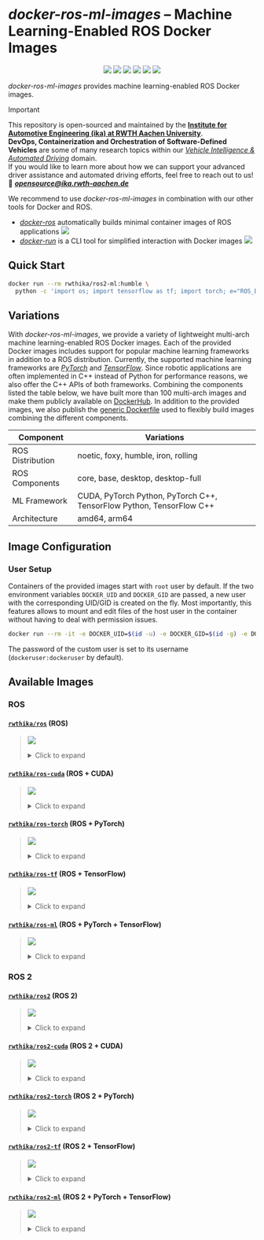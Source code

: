 # *docker-ros-ml-images* – Machine Learning-Enabled ROS Docker Images

<p align="center">
  <img src="https://img.shields.io/github/v/release/ika-rwth-aachen/docker-ros-ml-images"/></a>
  <img src="https://img.shields.io/github/license/ika-rwth-aachen/docker-ros-ml-images"/>
  <img src="https://img.shields.io/badge/ROS-noetic-blueviolet"/>
  <img src="https://img.shields.io/badge/ROS 2-foxy|humble|iron|rolling-blueviolet"/>
  <img src="https://img.shields.io/badge/PyTorch-2.0-red"/>
  <img src="https://img.shields.io/badge/TensorFlow-2.11-orange"/>
</p>

*docker-ros-ml-images* provides machine learning-enabled ROS Docker images.

> [!IMPORTANT]  
> This repository is open-sourced and maintained by the [**Institute for Automotive Engineering (ika) at RWTH Aachen University**](https://www.ika.rwth-aachen.de/).  
> **DevOps, Containerization and Orchestration of Software-Defined Vehicles** are some of many research topics within our [*Vehicle Intelligence & Automated Driving*](https://www.ika.rwth-aachen.de/en/competences/fields-of-research/vehicle-intelligence-automated-driving.html) domain.  
> If you would like to learn more about how we can support your advanced driver assistance and automated driving efforts, feel free to reach out to us!  
> :email: ***opensource@ika.rwth-aachen.de***

We recommend to use *docker-ros-ml-images* in combination with our other tools for Docker and ROS.
- [*docker-ros*](https://github.com/ika-rwth-aachen/docker-ros) automatically builds minimal container images of ROS applications <a href="https://github.com/ika-rwth-aachen/docker-ros"><img src="https://img.shields.io/github/stars/ika-rwth-aachen/docker-ros?style=social"/></a>
- [*docker-run*](https://github.com/ika-rwth-aachen/docker-run) is a CLI tool for simplified interaction with Docker images <a href="https://github.com/ika-rwth-aachen/docker-run"><img src="https://img.shields.io/github/stars/ika-rwth-aachen/docker-run?style=social"/></a>


## Quick Start

```bash
docker run --rm rwthika/ros2-ml:humble \
  python -c 'import os; import tensorflow as tf; import torch; e="ROS_DISTRO"; print(f"Hello from ROS {os.environ[e]}, PyTorch {torch.__version__}, and TensorFlow {tf.__version__}!")'
```


## Variations

With *docker-ros-ml-images*, we provide a variety of lightweight multi-arch machine learning-enabled ROS Docker images. Each of the provided Docker images includes support for popular machine learning frameworks in addition to a ROS distribution. Currently, the supported machine learning frameworks are [*PyTorch*](https://pytorch.org/) and [*TensorFlow*](https://www.tensorflow.org/). Since robotic applications are often implemented in C++ instead of Python for performance reasons, we also offer the C++ APIs of both frameworks. Combining the components listed the table below, we have built more than 100 multi-arch images and make them publicly available on [DockerHub](https://hub.docker.com/u/rwthika). In addition to the provided images, we also publish the [generic Dockerfile](./Dockerfile) used to flexibly build images combining the different components.

| Component        | Variations                                                           |
| ---------------- | -------------------------------------------------------------------- |
| ROS Distribution | noetic, foxy, humble, iron, rolling                                  |
| ROS Components   | core, base, desktop, desktop-full                                    |
| ML Framework     | CUDA, PyTorch Python, PyTorch C++, TensorFlow Python, TensorFlow C++ |
| Architecture     | amd64, arm64                                                         |


## Image Configuration

### User Setup

Containers of the provided images start with `root` user by default. If the two environment variables `DOCKER_UID` and `DOCKER_GID` are passed, a new user with the corresponding UID/GID is created on the fly. Most importantly, this features allows to mount and edit files of the host user in the container without having to deal with permission issues.

```bash
docker run --rm -it -e DOCKER_UID=$(id -u) -e DOCKER_GID=$(id -g) -e DOCKER_USER=$(id -un) rwthika/ros:latest
```

The password of the custom user is set to its username (`dockeruser:dockeruser` by default).


## Available Images

### ROS

#### [`rwthika/ros`](https://hub.docker.com/r/rwthika/ros) (ROS)


<blockquote>

<a href="https://hub.docker.com/r/rwthika/ros"><img src="https://img.shields.io/docker/pulls/rwthika/ros"/></a>

<details><summary>Click to expand</summary>

| Tag                                   |      Arch      | Ubuntu  | Python |  ROS   | ROS Packages | CMake  | CUDA  | cuDNN | TensorRT | PyTorch Python | PyTorch C++ | TensorFlow Python | TensorFlow C++ |
| ------------------------------------- | :------------: | :-----: | :----: | :----: | :----------: | :----: | :---: | :---: | :------: | :------------: | :---------: | :---------------: | :------------: |
| `noetic-ros-core`                     | amd64<br>arm64 | 20.04.6 | 3.8.10 | noetic |   ros-core   | 3.27.2 |   -   |   -   |    -     |       -        |      -      |         -         |       -        |
| `latest`, `noetic`, `noetic-ros-base` | amd64<br>arm64 | 20.04.6 | 3.8.10 | noetic |   ros-base   | 3.27.2 |   -   |   -   |    -     |       -        |      -      |         -         |       -        |
| `noetic-desktop`                      | amd64<br>arm64 | 20.04.6 | 3.8.10 | noetic |   desktop    | 3.27.2 |   -   |   -   |    -     |       -        |      -      |         -         |       -        |
| `noetic-desktop-full`                 | amd64<br>arm64 | 20.04.6 | 3.8.10 | noetic | desktop-full | 3.27.2 |   -   |   -   |    -     |       -        |      -      |         -         |       -        |

</details>
</blockquote>

#### [`rwthika/ros-cuda`](https://hub.docker.com/r/rwthika/ros-cuda) (ROS + CUDA)

<blockquote>

<a href="https://hub.docker.com/r/rwthika/ros-cuda"><img src="https://img.shields.io/docker/pulls/rwthika/ros-cuda"/></a>

<details><summary>Click to expand</summary>

| Tag                                   |      Arch      | Ubuntu  | Python |  ROS   | ROS Packages | CMake  |  CUDA   | cuDNN | TensorRT | PyTorch Python | PyTorch C++ | TensorFlow Python | TensorFlow C++ |
| ------------------------------------- | :------------: | :-----: | :----: | :----: | :----------: | :----: | :-----: | :---: | :------: | :------------: | :---------: | :---------------: | :------------: |
| `noetic-ros-core`                     | amd64<br>arm64 | 20.04.6 | 3.8.10 | noetic |   ros-core   | 3.27.2 | 11.8.89 | 8.6.0 |  8.5.3   |       -        |      -      |         -         |       -        |
| `latest`, `noetic`, `noetic-ros-base` | amd64<br>arm64 | 20.04.6 | 3.8.10 | noetic |   ros-base   | 3.27.2 | 11.8.89 | 8.6.0 |  8.5.3   |       -        |      -      |         -         |       -        |
| `noetic-desktop`                      | amd64<br>arm64 | 20.04.6 | 3.8.10 | noetic |   desktop    | 3.27.2 | 11.8.89 | 8.6.0 |  8.5.3   |       -        |      -      |         -         |       -        |
| `noetic-desktop-full`                 | amd64<br>arm64 | 20.04.6 | 3.8.10 | noetic | desktop-full | 3.27.2 | 11.8.89 | 8.6.0 |  8.5.3   |       -        |      -      |         -         |       -        |

</details>
</blockquote>

#### [`rwthika/ros-torch`](https://hub.docker.com/r/rwthika/ros-torch) (ROS + PyTorch)

<blockquote>

<a href="https://hub.docker.com/r/rwthika/ros-torch"><img src="https://img.shields.io/docker/pulls/rwthika/ros-torch"/></a>

<details><summary>Click to expand</summary>

| Tag                                              |      Arch      |    Ubuntu    |   Python    |     ROS     |   ROS Packages    |    CMake    |     CUDA     |   cuDNN    |  TensorRT  | PyTorch Python | PyTorch C++ | TensorFlow Python | TensorFlow C++ |
| ------------------------------------------------ | :------------: | :----------: | :---------: | :---------: | :---------------: | :---------: | :----------: | :--------: | :--------: | :------------: | :---------: | :---------------: | :------------: |
| `noetic-ros-core-torch2.0.1`                     | amd64<br>arm64 |   20.04.6    |   3.8.10    |   noetic    |     ros-core      |   3.27.2    |   11.8.89    |   8.6.0    |   8.5.3    | 2.0.1<br>2.0.0 | 2.0.1<br>-  |         -         |       -        |
| `latest`, `noetic`, `noetic-ros-base-torch2.0.1` | amd64<br>arm64 |   20.04.6    |   3.8.10    |   noetic    |     ros-base      |   3.27.2    |   11.8.89    |   8.6.0    |   8.5.3    | 2.0.1<br>2.0.0 | 2.0.1<br>-  |         -         |       -        |
| `noetic-desktop-torch2.0.1`                      | amd64<br>arm64 |   20.04.6    |   3.8.10    |   noetic    |      desktop      |   3.27.2    |   11.8.89    |   8.6.0    |   8.5.3    | 2.0.1<br>2.0.0 | 2.0.1<br>-  |         -         |       -        |
| `noetic-desktop-full-torch2.0.1`                 | amd64<br>arm64 |   20.04.6    |   3.8.10    |   noetic    |   desktop-full    |   3.27.2    |   11.8.89    |   8.6.0    |   8.5.3    | 2.0.1<br>2.0.0 | 2.0.1<br>-  |         -         |       -        |
| `noetic-ros-core-torch2.0.1-py`                  | amd64<br>arm64 |   20.04.6    |   3.8.10    |   noetic    |     ros-core      |   3.27.2    |   11.8.89    |   8.6.0    |   8.5.3    | 2.0.1<br>2.0.0 |      -      |         -         |       -        |
| `noetic-ros-base-torch2.0.1-py`                  | amd64<br>arm64 |   20.04.6    |   3.8.10    |   noetic    |     ros-base      |   3.27.2    |   11.8.89    |   8.6.0    |   8.5.3    | 2.0.1<br>2.0.0 |      -      |         -         |       -        |
| `noetic-desktop-torch2.0.1-py`                   | amd64<br>arm64 |   20.04.6    |   3.8.10    |   noetic    |      desktop      |   3.27.2    |   11.8.89    |   8.6.0    |   8.5.3    | 2.0.1<br>2.0.0 |      -      |         -         |       -        |
| `noetic-desktop-full-torch2.0.1-py`              | amd64<br>arm64 |   20.04.6    |   3.8.10    |   noetic    |   desktop-full    |   3.27.2    |   11.8.89    |   8.6.0    |   8.5.3    | 2.0.1<br>2.0.0 |      -      |         -         |       -        |
| `noetic-ros-core-torch2.0.1-cpp`                 |   amd64<br>-   | 20.04.6<br>- | 3.8.10<br>- | noetic<br>- |   ros-core<br>-   | 3.27.2<br>- | 11.8.89<br>- | 8.6.0<br>- | 8.5.3<br>- |       -        | 2.0.1<br>-  |         -         |       -        |
| `noetic-ros-base-torch2.0.1-cpp`                 |   amd64<br>-   | 20.04.6<br>- | 3.8.10<br>- | noetic<br>- |   ros-base<br>-   | 3.27.2<br>- | 11.8.89<br>- | 8.6.0<br>- | 8.5.3<br>- |       -        | 2.0.1<br>-  |         -         |       -        |
| `noetic-desktop-torch2.0.1-cpp`                  |   amd64<br>-   | 20.04.6<br>- | 3.8.10<br>- | noetic<br>- |   desktop<br>-    | 3.27.2<br>- | 11.8.89<br>- | 8.6.0<br>- | 8.5.3<br>- |       -        | 2.0.1<br>-  |         -         |       -        |
| `noetic-desktop-full-torch2.0.1-cpp`             |   amd64<br>-   | 20.04.6<br>- | 3.8.10<br>- | noetic<br>- | desktop-full<br>- | 3.27.2<br>- | 11.8.89<br>- | 8.6.0<br>- | 8.5.3<br>- |       -        | 2.0.1<br>-  |         -         |       -        |

</details>
</blockquote>

#### [`rwthika/ros-tf`](https://hub.docker.com/r/rwthika/ros-tf) (ROS + TensorFlow)

<blockquote>

<a href="https://hub.docker.com/r/rwthika/ros-tf"><img src="https://img.shields.io/docker/pulls/rwthika/ros-tf"/></a>

<details><summary>Click to expand</summary>

| Tag                                            |      Arch      | Ubuntu  | Python |  ROS   | ROS Packages | CMake  |  CUDA   | cuDNN | TensorRT | PyTorch Python | PyTorch C++ | TensorFlow Python | TensorFlow C++ |
| ---------------------------------------------- | :------------: | :-----: | :----: | :----: | :----------: | :----: | :-----: | :---: | :------: | :------------: | :---------: | :---------------: | :------------: |
| `noetic-ros-core-tf2.11.0`                     | amd64<br>arm64 | 20.04.6 | 3.8.10 | noetic |   ros-core   | 3.27.2 | 11.8.89 | 8.6.0 |  8.5.3   |       -        |      -      |      2.11.0       |     2.11.0     |
| `latest`, `noetic`, `noetic-ros-base-tf2.11.0` | amd64<br>arm64 | 20.04.6 | 3.8.10 | noetic |   ros-base   | 3.27.2 | 11.8.89 | 8.6.0 |  8.5.3   |       -        |      -      |      2.11.0       |     2.11.0     |
| `noetic-desktop-tf2.11.0`                      | amd64<br>arm64 | 20.04.6 | 3.8.10 | noetic |   desktop    | 3.27.2 | 11.8.89 | 8.6.0 |  8.5.3   |       -        |      -      |      2.11.0       |     2.11.0     |
| `noetic-desktop-full-tf2.11.0`                 | amd64<br>arm64 | 20.04.6 | 3.8.10 | noetic | desktop-full | 3.27.2 | 11.8.89 | 8.6.0 |  8.5.3   |       -        |      -      |      2.11.0       |     2.11.0     |
| `noetic-ros-core-tf2.11.0-py`                  | amd64<br>arm64 | 20.04.6 | 3.8.10 | noetic |   ros-core   | 3.27.2 | 11.8.89 | 8.6.0 |  8.5.3   |       -        |      -      |      2.11.0       |       -        |
| `noetic-ros-base-tf2.11.0-py`                  | amd64<br>arm64 | 20.04.6 | 3.8.10 | noetic |   ros-base   | 3.27.2 | 11.8.89 | 8.6.0 |  8.5.3   |       -        |      -      |      2.11.0       |       -        |
| `noetic-desktop-tf2.11.0-py`                   | amd64<br>arm64 | 20.04.6 | 3.8.10 | noetic |   desktop    | 3.27.2 | 11.8.89 | 8.6.0 |  8.5.3   |       -        |      -      |      2.11.0       |       -        |
| `noetic-desktop-full-tf2.11.0-py`              | amd64<br>arm64 | 20.04.6 | 3.8.10 | noetic | desktop-full | 3.27.2 | 11.8.89 | 8.6.0 |  8.5.3   |       -        |      -      |      2.11.0       |       -        |
| `noetic-ros-core-tf2.11.0-cpp`                 | amd64<br>arm64 | 20.04.6 | 3.8.10 | noetic |   ros-core   | 3.27.2 | 11.8.89 | 8.6.0 |  8.5.3   |       -        |      -      |         -         |     2.11.0     |
| `noetic-ros-base-tf2.11.0-cpp`                 | amd64<br>arm64 | 20.04.6 | 3.8.10 | noetic |   ros-base   | 3.27.2 | 11.8.89 | 8.6.0 |  8.5.3   |       -        |      -      |         -         |     2.11.0     |
| `noetic-desktop-tf2.11.0-cpp`                  | amd64<br>arm64 | 20.04.6 | 3.8.10 | noetic |   desktop    | 3.27.2 | 11.8.89 | 8.6.0 |  8.5.3   |       -        |      -      |         -         |     2.11.0     |
| `noetic-desktop-full-tf2.11.0-cpp`             | amd64<br>arm64 | 20.04.6 | 3.8.10 | noetic | desktop-full | 3.27.2 | 11.8.89 | 8.6.0 |  8.5.3   |       -        |      -      |         -         |     2.11.0     |

</details>
</blockquote>

#### [`rwthika/ros-ml`](https://hub.docker.com/r/rwthika/ros-ml) (ROS + PyTorch + TensorFlow)

<blockquote>

<a href="https://hub.docker.com/r/rwthika/ros-ml"><img src="https://img.shields.io/docker/pulls/rwthika/ros-ml"/></a>

<details><summary>Click to expand</summary>

| Tag                                                       |      Arch      | Ubuntu  | Python |  ROS   | ROS Packages | CMake  |  CUDA   | cuDNN | TensorRT | PyTorch Python | PyTorch C++ | TensorFlow Python | TensorFlow C++ |
| --------------------------------------------------------- | :------------: | :-----: | :----: | :----: | :----------: | :----: | :-----: | :---: | :------: | :------------: | :---------: | :---------------: | :------------: |
| `noetic-ros-core-tf2.11.0-torch2.0.1`                     | amd64<br>arm64 | 20.04.6 | 3.8.10 | noetic |   ros-core   | 3.27.2 | 11.8.89 | 8.6.0 |  8.5.3   | 2.0.1<br>2.0.0 | 2.0.1<br>-  |      2.11.0       |     2.11.0     |
| `latest`, `noetic`, `noetic-ros-base-tf2.11.0-torch2.0.1` | amd64<br>arm64 | 20.04.6 | 3.8.10 | noetic |   ros-base   | 3.27.2 | 11.8.89 | 8.6.0 |  8.5.3   | 2.0.1<br>2.0.0 | 2.0.1<br>-  |      2.11.0       |     2.11.0     |
| `noetic-desktop-tf2.11.0-torch2.0.1`                      | amd64<br>arm64 | 20.04.6 | 3.8.10 | noetic |   desktop    | 3.27.2 | 11.8.89 | 8.6.0 |  8.5.3   | 2.0.1<br>2.0.0 | 2.0.1<br>-  |      2.11.0       |     2.11.0     |
| `noetic-desktop-full-tf2.11.0-torch2.0.1`                 | amd64<br>arm64 | 20.04.6 | 3.8.10 | noetic | desktop-full | 3.27.2 | 11.8.89 | 8.6.0 |  8.5.3   | 2.0.1<br>2.0.0 | 2.0.1<br>-  |      2.11.0       |     2.11.0     |

</details>
</blockquote>

### ROS 2

#### [`rwthika/ros2`](https://hub.docker.com/r/rwthika/ros2) (ROS 2)

<blockquote>

<a href="https://hub.docker.com/r/rwthika/ros2"><img src="https://img.shields.io/docker/pulls/rwthika/ros2"/></a>

<details><summary>Click to expand</summary>

| Tag                                   |      Arch      | Ubuntu  | Python  |   ROS   | ROS Packages | CMake  | CUDA  | cuDNN | TensorRT | PyTorch Python | PyTorch C++ | TensorFlow Python | TensorFlow C++ |
| ------------------------------------- | :------------: | :-----: | :-----: | :-----: | :----------: | :----: | :---: | :---: | :------: | :------------: | :---------: | :---------------: | :------------: |
| `rolling-ros-core`                    | amd64<br>arm64 | 20.04.6 | 3.8.10  | rolling |   ros-core   | 3.27.2 |   -   |   -   |    -     |       -        |      -      |         -         |       -        |
| `rolling`, `rolling-ros-base`         | amd64<br>arm64 | 20.04.6 | 3.8.10  | rolling |   ros-base   | 3.27.2 |   -   |   -   |    -     |       -        |      -      |         -         |       -        |
| `rolling-desktop`                     | amd64<br>arm64 | 20.04.6 | 3.8.10  | rolling |   desktop    | 3.27.2 |   -   |   -   |    -     |       -        |      -      |         -         |       -        |
| `iron-ros-core`                       | amd64<br>arm64 | 22.04.2 | 3.10.12 |  iron   |   ros-core   | 3.27.2 |   -   |   -   |    -     |       -        |      -      |         -         |       -        |
| `iron`, `iron-ros-base`               | amd64<br>arm64 | 22.04.2 | 3.10.12 |  iron   |   ros-base   | 3.27.2 |   -   |   -   |    -     |       -        |      -      |         -         |       -        |
| `iron-desktop`                        | amd64<br>arm64 | 22.04.2 | 3.10.12 |  iron   |   desktop    | 3.27.2 |   -   |   -   |    -     |       -        |      -      |         -         |       -        |
| `iron-desktop-full`                   | amd64<br>arm64 | 22.04.2 | 3.10.12 |  iron   | desktop-full | 3.27.2 |   -   |   -   |    -     |       -        |      -      |         -         |       -        |
| `humble-ros-core`                     | amd64<br>arm64 | 22.04.2 | 3.10.12 | humble  |   ros-core   | 3.27.2 |   -   |   -   |    -     |       -        |      -      |         -         |       -        |
| `latest`, `humble`, `humble-ros-base` | amd64<br>arm64 | 22.04.2 | 3.10.12 | humble  |   ros-base   | 3.27.2 |   -   |   -   |    -     |       -        |      -      |         -         |       -        |
| `humble-desktop`                      | amd64<br>arm64 | 22.04.2 | 3.10.12 | humble  |   desktop    | 3.27.2 |   -   |   -   |    -     |       -        |      -      |         -         |       -        |
| `humble-desktop-full`                 | amd64<br>arm64 | 22.04.2 | 3.10.12 | humble  | desktop-full | 3.27.2 |   -   |   -   |    -     |       -        |      -      |         -         |       -        |
| `foxy-ros-core`                       | amd64<br>arm64 | 20.04.6 | 3.8.10  |  foxy   |   ros-core   | 3.27.2 |   -   |   -   |    -     |       -        |      -      |         -         |       -        |
| `foxy`, `foxy-ros-base`               | amd64<br>arm64 | 20.04.6 | 3.8.10  |  foxy   |   ros-base   | 3.27.2 |   -   |   -   |    -     |       -        |      -      |         -         |       -        |
| `foxy-desktop`                        | amd64<br>arm64 | 20.04.6 | 3.8.10  |  foxy   |   desktop    | 3.27.2 |   -   |   -   |    -     |       -        |      -      |         -         |       -        |

</details>
</blockquote>

#### [`rwthika/ros2-cuda`](https://hub.docker.com/r/rwthika/ros2-cuda) (ROS 2 + CUDA)

<blockquote>

<a href="https://hub.docker.com/r/rwthika/ros2-cuda"><img src="https://img.shields.io/docker/pulls/rwthika/ros2-cuda"/></a>

<details><summary>Click to expand</summary>

| Tag                                   |      Arch      |    Ubuntu    |    Python    |     ROS     |   ROS Packages    |    CMake    |     CUDA     |   cuDNN    |  TensorRT  | PyTorch Python | PyTorch C++ | TensorFlow Python | TensorFlow C++ |
| ------------------------------------- | :------------: | :----------: | :----------: | :---------: | :---------------: | :---------: | :----------: | :--------: | :--------: | :------------: | :---------: | :---------------: | :------------: |
| `rolling-ros-core`                    | amd64<br>arm64 |   20.04.6    |    3.8.10    |   rolling   |     ros-core      |   3.27.2    |   11.8.89    |   8.6.0    |   8.5.3    |       -        |      -      |         -         |       -        |
| `rolling`, `rolling-ros-base`         | amd64<br>arm64 |   20.04.6    |    3.8.10    |   rolling   |     ros-base      |   3.27.2    |   11.8.89    |   8.6.0    |   8.5.3    |       -        |      -      |         -         |       -        |
| `rolling-desktop`                     | amd64<br>arm64 |   20.04.6    |    3.8.10    |   rolling   |      desktop      |   3.27.2    |   11.8.89    |   8.6.0    |   8.5.3    |       -        |      -      |         -         |       -        |
| `iron-ros-core`                       |   amd64<br>-   | 22.04.2<br>- | 3.10.12<br>- |  iron<br>-  |   ros-core<br>-   | 3.27.2<br>- | 11.8.89<br>- | 8.6.0<br>- | 8.5.3<br>- |       -        |      -      |         -         |       -        |
| `iron`, `iron-ros-base`               |   amd64<br>-   | 22.04.2<br>- | 3.10.12<br>- |  iron<br>-  |   ros-base<br>-   | 3.27.2<br>- | 11.8.89<br>- | 8.6.0<br>- | 8.5.3<br>- |       -        |      -      |         -         |       -        |
| `iron-desktop`                        |   amd64<br>-   | 22.04.2<br>- | 3.10.12<br>- |  iron<br>-  |   desktop<br>-    | 3.27.2<br>- | 11.8.89<br>- | 8.6.0<br>- | 8.5.3<br>- |       -        |      -      |         -         |       -        |
| `iron-desktop-full`                   |   amd64<br>-   | 22.04.2<br>- | 3.10.12<br>- |  iron<br>-  | desktop-full<br>- | 3.27.2<br>- | 11.8.89<br>- | 8.6.0<br>- | 8.5.3<br>- |       -        |      -      |         -         |       -        |
| `humble-ros-core`                     |   amd64<br>-   | 22.04.2<br>- | 3.10.12<br>- | humble<br>- |   ros-core<br>-   | 3.27.2<br>- | 11.8.89<br>- | 8.6.0<br>- | 8.5.3<br>- |       -        |      -      |         -         |       -        |
| `latest`, `humble`, `humble-ros-base` |   amd64<br>-   | 22.04.2<br>- | 3.10.12<br>- | humble<br>- |   ros-base<br>-   | 3.27.2<br>- | 11.8.89<br>- | 8.6.0<br>- | 8.5.3<br>- |       -        |      -      |         -         |       -        |
| `humble-desktop`                      |   amd64<br>-   | 22.04.2<br>- | 3.10.12<br>- | humble<br>- |   desktop<br>-    | 3.27.2<br>- | 11.8.89<br>- | 8.6.0<br>- | 8.5.3<br>- |       -        |      -      |         -         |       -        |
| `humble-desktop-full`                 |   amd64<br>-   | 22.04.2<br>- | 3.10.12<br>- | humble<br>- | desktop-full<br>- | 3.27.2<br>- | 11.8.89<br>- | 8.6.0<br>- | 8.5.3<br>- |       -        |      -      |         -         |       -        |
| `foxy-ros-core`                       | amd64<br>arm64 |   20.04.6    |    3.8.10    |    foxy     |     ros-core      |   3.27.2    |   11.8.89    |   8.6.0    |   8.5.3    |       -        |      -      |         -         |       -        |
| `foxy`, `foxy-ros-base`               | amd64<br>arm64 |   20.04.6    |    3.8.10    |    foxy     |     ros-base      |   3.27.2    |   11.8.89    |   8.6.0    |   8.5.3    |       -        |      -      |         -         |       -        |
| `foxy-desktop`                        | amd64<br>arm64 |   20.04.6    |    3.8.10    |    foxy     |      desktop      |   3.27.2    |   11.8.89    |   8.6.0    |   8.5.3    |       -        |      -      |         -         |       -        |

</details>
</blockquote>

#### [`rwthika/ros2-torch`](https://hub.docker.com/r/rwthika/ros2-torch) (ROS 2 + PyTorch)

<blockquote>

<a href="https://hub.docker.com/r/rwthika/ros2-torch"><img src="https://img.shields.io/docker/pulls/rwthika/ros2-torch"/></a>

<details><summary>Click to expand</summary>

| Tag                                              |      Arch      |    Ubuntu    |    Python    |     ROS      |   ROS Packages    |    CMake    |     CUDA     |   cuDNN    |  TensorRT  | PyTorch Python | PyTorch C++ | TensorFlow Python | TensorFlow C++ |
| ------------------------------------------------ | :------------: | :----------: | :----------: | :----------: | :---------------: | :---------: | :----------: | :--------: | :--------: | :------------: | :---------: | :---------------: | :------------: |
| `rolling-ros-core-torch2.0.1`                    | amd64<br>arm64 |   20.04.6    |    3.8.10    |   rolling    |     ros-core      |   3.27.2    |   11.8.89    |   8.6.0    |   8.5.3    | 2.0.1<br>2.0.0 | 2.0.1<br>-  |         -         |       -        |
| `rolling`, `rolling-ros-base-torch2.0.1`         | amd64<br>arm64 |   20.04.6    |    3.8.10    |   rolling    |     ros-base      |   3.27.2    |   11.8.89    |   8.6.0    |   8.5.3    | 2.0.1<br>2.0.0 | 2.0.1<br>-  |         -         |       -        |
| `rolling-desktop-torch2.0.1`                     | amd64<br>arm64 |   20.04.6    |    3.8.10    |   rolling    |      desktop      |   3.27.2    |   11.8.89    |   8.6.0    |   8.5.3    | 2.0.1<br>2.0.0 | 2.0.1<br>-  |         -         |       -        |
| `rolling-ros-core-torch2.0.1-py`                 | amd64<br>arm64 |   20.04.6    |    3.8.10    |   rolling    |     ros-core      |   3.27.2    |   11.8.89    |   8.6.0    |   8.5.3    | 2.0.1<br>2.0.0 |      -      |         -         |       -        |
| `rolling-ros-base-torch2.0.1-py`                 | amd64<br>arm64 |   20.04.6    |    3.8.10    |   rolling    |     ros-base      |   3.27.2    |   11.8.89    |   8.6.0    |   8.5.3    | 2.0.1<br>2.0.0 |      -      |         -         |       -        |
| `rolling-desktop-torch2.0.1-py`                  | amd64<br>arm64 |   20.04.6    |    3.8.10    |   rolling    |      desktop      |   3.27.2    |   11.8.89    |   8.6.0    |   8.5.3    | 2.0.1<br>2.0.0 |      -      |         -         |       -        |
| `rolling-ros-core-torch2.0.1-cpp`                |   amd64<br>-   | 20.04.6<br>- | 3.8.10<br>-  | rolling<br>- |   ros-core<br>-   | 3.27.2<br>- | 11.8.89<br>- | 8.6.0<br>- | 8.5.3<br>- |       -        | 2.0.1<br>-  |         -         |       -        |
| `rolling-ros-base-torch2.0.1-cpp`                |   amd64<br>-   | 20.04.6<br>- | 3.8.10<br>-  | rolling<br>- |   ros-base<br>-   | 3.27.2<br>- | 11.8.89<br>- | 8.6.0<br>- | 8.5.3<br>- |       -        | 2.0.1<br>-  |         -         |       -        |
| `rolling-desktop-torch2.0.1-cpp`                 |   amd64<br>-   | 20.04.6<br>- | 3.8.10<br>-  | rolling<br>- |   desktop<br>-    | 3.27.2<br>- | 11.8.89<br>- | 8.6.0<br>- | 8.5.3<br>- |       -        | 2.0.1<br>-  |         -         |       -        |
| `iron-ros-core-torch2.0.1`                       |   amd64<br>-   | 22.04.2<br>- | 3.10.12<br>- |  iron<br>-   |   ros-core<br>-   | 3.27.2<br>- | 11.8.89<br>- | 8.6.0<br>- | 8.5.3<br>- |   2.0.1<br>-   | 2.0.1<br>-  |         -         |       -        |
| `iron`, `iron-ros-base-torch2.0.1`               |   amd64<br>-   | 22.04.2<br>- | 3.10.12<br>- |  iron<br>-   |   ros-base<br>-   | 3.27.2<br>- | 11.8.89<br>- | 8.6.0<br>- | 8.5.3<br>- |   2.0.1<br>-   | 2.0.1<br>-  |         -         |       -        |
| `iron-desktop-torch2.0.1`                        |   amd64<br>-   | 22.04.2<br>- | 3.10.12<br>- |  iron<br>-   |   desktop<br>-    | 3.27.2<br>- | 11.8.89<br>- | 8.6.0<br>- | 8.5.3<br>- |   2.0.1<br>-   | 2.0.1<br>-  |         -         |       -        |
| `iron-desktop-full-torch2.0.1`                   |   amd64<br>-   | 22.04.2<br>- | 3.10.12<br>- |  iron<br>-   | desktop-full<br>- | 3.27.2<br>- | 11.8.89<br>- | 8.6.0<br>- | 8.5.3<br>- |   2.0.1<br>-   | 2.0.1<br>-  |         -         |       -        |
| `iron-ros-core-torch2.0.1-py`                    |   amd64<br>-   | 22.04.2<br>- | 3.10.12<br>- |  iron<br>-   |   ros-core<br>-   | 3.27.2<br>- | 11.8.89<br>- | 8.6.0<br>- | 8.5.3<br>- |   2.0.1<br>-   |      -      |         -         |       -        |
| `iron-ros-base-torch2.0.1-py`                    |   amd64<br>-   | 22.04.2<br>- | 3.10.12<br>- |  iron<br>-   |   ros-base<br>-   | 3.27.2<br>- | 11.8.89<br>- | 8.6.0<br>- | 8.5.3<br>- |   2.0.1<br>-   |      -      |         -         |       -        |
| `iron-desktop-torch2.0.1-py`                     |   amd64<br>-   | 22.04.2<br>- | 3.10.12<br>- |  iron<br>-   |   desktop<br>-    | 3.27.2<br>- | 11.8.89<br>- | 8.6.0<br>- | 8.5.3<br>- |   2.0.1<br>-   |      -      |         -         |       -        |
| `iron-desktop-full-torch2.0.1-py`                |   amd64<br>-   | 22.04.2<br>- | 3.10.12<br>- |  iron<br>-   | desktop-full<br>- | 3.27.2<br>- | 11.8.89<br>- | 8.6.0<br>- | 8.5.3<br>- |   2.0.1<br>-   |      -      |         -         |       -        |
| `iron-ros-core-torch2.0.1-cpp`                   |   amd64<br>-   | 22.04.2<br>- | 3.10.12<br>- |  iron<br>-   |   ros-core<br>-   | 3.27.2<br>- | 11.8.89<br>- | 8.6.0<br>- | 8.5.3<br>- |       -        | 2.0.1<br>-  |         -         |       -        |
| `iron-ros-base-torch2.0.1-cpp`                   |   amd64<br>-   | 22.04.2<br>- | 3.10.12<br>- |  iron<br>-   |   ros-base<br>-   | 3.27.2<br>- | 11.8.89<br>- | 8.6.0<br>- | 8.5.3<br>- |       -        | 2.0.1<br>-  |         -         |       -        |
| `iron-desktop-torch2.0.1-cpp`                    |   amd64<br>-   | 22.04.2<br>- | 3.10.12<br>- |  iron<br>-   |   desktop<br>-    | 3.27.2<br>- | 11.8.89<br>- | 8.6.0<br>- | 8.5.3<br>- |       -        | 2.0.1<br>-  |         -         |       -        |
| `iron-desktop-full-torch2.0.1-cpp`               |   amd64<br>-   | 22.04.2<br>- | 3.10.12<br>- |  iron<br>-   | desktop-full<br>- | 3.27.2<br>- | 11.8.89<br>- | 8.6.0<br>- | 8.5.3<br>- |       -        | 2.0.1<br>-  |         -         |       -        |
| `humble-ros-core-torch2.0.1`                     |   amd64<br>-   | 22.04.2<br>- | 3.10.12<br>- | humble<br>-  |   ros-core<br>-   | 3.27.2<br>- | 11.8.89<br>- | 8.6.0<br>- | 8.5.3<br>- |   2.0.1<br>-   | 2.0.1<br>-  |         -         |       -        |
| `latest`, `humble`, `humble-ros-base-torch2.0.1` |   amd64<br>-   | 22.04.2<br>- | 3.10.12<br>- | humble<br>-  |   ros-base<br>-   | 3.27.2<br>- | 11.8.89<br>- | 8.6.0<br>- | 8.5.3<br>- |   2.0.1<br>-   | 2.0.1<br>-  |         -         |       -        |
| `humble-desktop-torch2.0.1`                      |   amd64<br>-   | 22.04.2<br>- | 3.10.12<br>- | humble<br>-  |   desktop<br>-    | 3.27.2<br>- | 11.8.89<br>- | 8.6.0<br>- | 8.5.3<br>- |   2.0.1<br>-   | 2.0.1<br>-  |         -         |       -        |
| `humble-desktop-full-torch2.0.1`                 |   amd64<br>-   | 22.04.2<br>- | 3.10.12<br>- | humble<br>-  | desktop-full<br>- | 3.27.2<br>- | 11.8.89<br>- | 8.6.0<br>- | 8.5.3<br>- |   2.0.1<br>-   | 2.0.1<br>-  |         -         |       -        |
| `humble-ros-core-torch2.0.1-py`                  |   amd64<br>-   | 22.04.2<br>- | 3.10.12<br>- | humble<br>-  |   ros-core<br>-   | 3.27.2<br>- | 11.8.89<br>- | 8.6.0<br>- | 8.5.3<br>- |   2.0.1<br>-   |      -      |         -         |       -        |
| `humble-ros-base-torch2.0.1-py`                  |   amd64<br>-   | 22.04.2<br>- | 3.10.12<br>- | humble<br>-  |   ros-base<br>-   | 3.27.2<br>- | 11.8.89<br>- | 8.6.0<br>- | 8.5.3<br>- |   2.0.1<br>-   |      -      |         -         |       -        |
| `humble-desktop-torch2.0.1-py`                   |   amd64<br>-   | 22.04.2<br>- | 3.10.12<br>- | humble<br>-  |   desktop<br>-    | 3.27.2<br>- | 11.8.89<br>- | 8.6.0<br>- | 8.5.3<br>- |   2.0.1<br>-   |      -      |         -         |       -        |
| `humble-desktop-full-torch2.0.1-py`              |   amd64<br>-   | 22.04.2<br>- | 3.10.12<br>- | humble<br>-  | desktop-full<br>- | 3.27.2<br>- | 11.8.89<br>- | 8.6.0<br>- | 8.5.3<br>- |   2.0.1<br>-   |      -      |         -         |       -        |
| `humble-ros-core-torch2.0.1-cpp`                 |   amd64<br>-   | 22.04.2<br>- | 3.10.12<br>- | humble<br>-  |   ros-core<br>-   | 3.27.2<br>- | 11.8.89<br>- | 8.6.0<br>- | 8.5.3<br>- |       -        | 2.0.1<br>-  |         -         |       -        |
| `humble-ros-base-torch2.0.1-cpp`                 |   amd64<br>-   | 22.04.2<br>- | 3.10.12<br>- | humble<br>-  |   ros-base<br>-   | 3.27.2<br>- | 11.8.89<br>- | 8.6.0<br>- | 8.5.3<br>- |       -        | 2.0.1<br>-  |         -         |       -        |
| `humble-desktop-torch2.0.1-cpp`                  |   amd64<br>-   | 22.04.2<br>- | 3.10.12<br>- | humble<br>-  |   desktop<br>-    | 3.27.2<br>- | 11.8.89<br>- | 8.6.0<br>- | 8.5.3<br>- |       -        | 2.0.1<br>-  |         -         |       -        |
| `humble-desktop-full-torch2.0.1-cpp`             |   amd64<br>-   | 22.04.2<br>- | 3.10.12<br>- | humble<br>-  | desktop-full<br>- | 3.27.2<br>- | 11.8.89<br>- | 8.6.0<br>- | 8.5.3<br>- |       -        | 2.0.1<br>-  |         -         |       -        |
| `foxy-ros-core-torch2.0.1`                       | amd64<br>arm64 |   20.04.6    |    3.8.10    |     foxy     |     ros-core      |   3.27.2    |   11.8.89    |   8.6.0    |   8.5.3    | 2.0.1<br>2.0.0 | 2.0.1<br>-  |         -         |       -        |
| `foxy`, `foxy-ros-base-torch2.0.1`               | amd64<br>arm64 |   20.04.6    |    3.8.10    |     foxy     |     ros-base      |   3.27.2    |   11.8.89    |   8.6.0    |   8.5.3    | 2.0.1<br>2.0.0 | 2.0.1<br>-  |         -         |       -        |
| `foxy-desktop-torch2.0.1`                        | amd64<br>arm64 |   20.04.6    |    3.8.10    |     foxy     |      desktop      |   3.27.2    |   11.8.89    |   8.6.0    |   8.5.3    | 2.0.1<br>2.0.0 | 2.0.1<br>-  |         -         |       -        |
| `foxy-ros-core-torch2.0.1-py`                    | amd64<br>arm64 |   20.04.6    |    3.8.10    |     foxy     |     ros-core      |   3.27.2    |   11.8.89    |   8.6.0    |   8.5.3    | 2.0.1<br>2.0.0 |      -      |         -         |       -        |
| `foxy-ros-base-torch2.0.1-py`                    | amd64<br>arm64 |   20.04.6    |    3.8.10    |     foxy     |     ros-base      |   3.27.2    |   11.8.89    |   8.6.0    |   8.5.3    | 2.0.1<br>2.0.0 |      -      |         -         |       -        |
| `foxy-desktop-torch2.0.1-py`                     | amd64<br>arm64 |   20.04.6    |    3.8.10    |     foxy     |      desktop      |   3.27.2    |   11.8.89    |   8.6.0    |   8.5.3    | 2.0.1<br>2.0.0 |      -      |         -         |       -        |
| `foxy-ros-core-torch2.0.1-cpp`                   |   amd64<br>-   | 20.04.6<br>- | 3.8.10<br>-  |  foxy<br>-   |   ros-core<br>-   | 3.27.2<br>- | 11.8.89<br>- | 8.6.0<br>- | 8.5.3<br>- |       -        | 2.0.1<br>-  |         -         |       -        |
| `foxy-ros-base-torch2.0.1-cpp`                   |   amd64<br>-   | 20.04.6<br>- | 3.8.10<br>-  |  foxy<br>-   |   ros-base<br>-   | 3.27.2<br>- | 11.8.89<br>- | 8.6.0<br>- | 8.5.3<br>- |       -        | 2.0.1<br>-  |         -         |       -        |
| `foxy-desktop-torch2.0.1-cpp`                    |   amd64<br>-   | 20.04.6<br>- | 3.8.10<br>-  |  foxy<br>-   |   desktop<br>-    | 3.27.2<br>- | 11.8.89<br>- | 8.6.0<br>- | 8.5.3<br>- |       -        | 2.0.1<br>-  |         -         |       -        |

</details>
</blockquote>

#### [`rwthika/ros2-tf`](https://hub.docker.com/r/rwthika/ros2-tf) (ROS 2 + TensorFlow)

<blockquote>

<a href="https://hub.docker.com/r/rwthika/ros2-tf"><img src="https://img.shields.io/docker/pulls/rwthika/ros2-tf"/></a>

<details><summary>Click to expand</summary>

| Tag                                            |      Arch      |    Ubuntu    |    Python    |     ROS     |   ROS Packages    |    CMake    |     CUDA     |   cuDNN    |  TensorRT  | PyTorch Python | PyTorch C++ | TensorFlow Python | TensorFlow C++ |
| ---------------------------------------------- | :------------: | :----------: | :----------: | :---------: | :---------------: | :---------: | :----------: | :--------: | :--------: | :------------: | :---------: | :---------------: | :------------: |
| `rolling-ros-core-tf2.11.0`                    | amd64<br>arm64 |   20.04.6    |    3.8.10    |   rolling   |     ros-core      |   3.27.2    |   11.8.89    |   8.6.0    |   8.5.3    |       -        |      -      |      2.11.0       |     2.11.0     |
| `rolling`, `rolling-ros-base-tf2.11.0`         | amd64<br>arm64 |   20.04.6    |    3.8.10    |   rolling   |     ros-base      |   3.27.2    |   11.8.89    |   8.6.0    |   8.5.3    |       -        |      -      |      2.11.0       |     2.11.0     |
| `rolling-desktop-tf2.11.0`                     | amd64<br>arm64 |   20.04.6    |    3.8.10    |   rolling   |      desktop      |   3.27.2    |   11.8.89    |   8.6.0    |   8.5.3    |       -        |      -      |      2.11.0       |     2.11.0     |
| `rolling-ros-core-tf2.11.0-py`                 | amd64<br>arm64 |   20.04.6    |    3.8.10    |   rolling   |     ros-core      |   3.27.2    |   11.8.89    |   8.6.0    |   8.5.3    |       -        |      -      |      2.11.0       |       -        |
| `rolling-ros-base-tf2.11.0-py`                 | amd64<br>arm64 |   20.04.6    |    3.8.10    |   rolling   |     ros-base      |   3.27.2    |   11.8.89    |   8.6.0    |   8.5.3    |       -        |      -      |      2.11.0       |       -        |
| `rolling-desktop-tf2.11.0-py`                  | amd64<br>arm64 |   20.04.6    |    3.8.10    |   rolling   |      desktop      |   3.27.2    |   11.8.89    |   8.6.0    |   8.5.3    |       -        |      -      |      2.11.0       |       -        |
| `rolling-ros-core-tf2.11.0-cpp`                | amd64<br>arm64 |   20.04.6    |    3.8.10    |   rolling   |     ros-core      |   3.27.2    |   11.8.89    |   8.6.0    |   8.5.3    |       -        |      -      |         -         |     2.11.0     |
| `rolling-ros-base-tf2.11.0-cpp`                | amd64<br>arm64 |   20.04.6    |    3.8.10    |   rolling   |     ros-base      |   3.27.2    |   11.8.89    |   8.6.0    |   8.5.3    |       -        |      -      |         -         |     2.11.0     |
| `rolling-desktop-tf2.11.0-cpp`                 | amd64<br>arm64 |   20.04.6    |    3.8.10    |   rolling   |      desktop      |   3.27.2    |   11.8.89    |   8.6.0    |   8.5.3    |       -        |      -      |         -         |     2.11.0     |
| `iron-ros-core-tf2.11.0`                       |   amd64<br>-   | 22.04.2<br>- | 3.10.12<br>- |  iron<br>-  |   ros-core<br>-   | 3.27.2<br>- | 11.8.89<br>- | 8.6.0<br>- | 8.5.3<br>- |       -        |      -      |    2.11.0<br>-    |  2.11.0<br>-   |
| `iron`, `iron-ros-base-tf2.11.0`               |   amd64<br>-   | 22.04.2<br>- | 3.10.12<br>- |  iron<br>-  |   ros-base<br>-   | 3.27.2<br>- | 11.8.89<br>- | 8.6.0<br>- | 8.5.3<br>- |       -        |      -      |    2.11.0<br>-    |  2.11.0<br>-   |
| `iron-desktop-tf2.11.0`                        |   amd64<br>-   | 22.04.2<br>- | 3.10.12<br>- |  iron<br>-  |   desktop<br>-    | 3.27.2<br>- | 11.8.89<br>- | 8.6.0<br>- | 8.5.3<br>- |       -        |      -      |    2.11.0<br>-    |  2.11.0<br>-   |
| `iron-desktop-full-tf2.11.0`                   |   amd64<br>-   | 22.04.2<br>- | 3.10.12<br>- |  iron<br>-  | desktop-full<br>- | 3.27.2<br>- | 11.8.89<br>- | 8.6.0<br>- | 8.5.3<br>- |       -        |      -      |    2.11.0<br>-    |  2.11.0<br>-   |
| `iron-ros-core-tf2.11.0-py`                    |   amd64<br>-   | 22.04.2<br>- | 3.10.12<br>- |  iron<br>-  |   ros-core<br>-   | 3.27.2<br>- | 11.8.89<br>- | 8.6.0<br>- | 8.5.3<br>- |       -        |      -      |    2.11.0<br>-    |       -        |
| `iron-ros-base-tf2.11.0-py`                    |   amd64<br>-   | 22.04.2<br>- | 3.10.12<br>- |  iron<br>-  |   ros-base<br>-   | 3.27.2<br>- | 11.8.89<br>- | 8.6.0<br>- | 8.5.3<br>- |       -        |      -      |    2.11.0<br>-    |       -        |
| `iron-desktop-tf2.11.0-py`                     |   amd64<br>-   | 22.04.2<br>- | 3.10.12<br>- |  iron<br>-  |   desktop<br>-    | 3.27.2<br>- | 11.8.89<br>- | 8.6.0<br>- | 8.5.3<br>- |       -        |      -      |    2.11.0<br>-    |       -        |
| `iron-desktop-full-tf2.11.0-py`                |   amd64<br>-   | 22.04.2<br>- | 3.10.12<br>- |  iron<br>-  | desktop-full<br>- | 3.27.2<br>- | 11.8.89<br>- | 8.6.0<br>- | 8.5.3<br>- |       -        |      -      |    2.11.0<br>-    |       -        |
| `iron-ros-core-tf2.11.0-cpp`                   |   amd64<br>-   | 22.04.2<br>- | 3.10.12<br>- |  iron<br>-  |   ros-core<br>-   | 3.27.2<br>- | 11.8.89<br>- | 8.6.0<br>- | 8.5.3<br>- |       -        |      -      |         -         |  2.11.0<br>-   |
| `iron-ros-base-tf2.11.0-cpp`                   |   amd64<br>-   | 22.04.2<br>- | 3.10.12<br>- |  iron<br>-  |   ros-base<br>-   | 3.27.2<br>- | 11.8.89<br>- | 8.6.0<br>- | 8.5.3<br>- |       -        |      -      |         -         |  2.11.0<br>-   |
| `iron-desktop-tf2.11.0-cpp`                    |   amd64<br>-   | 22.04.2<br>- | 3.10.12<br>- |  iron<br>-  |   desktop<br>-    | 3.27.2<br>- | 11.8.89<br>- | 8.6.0<br>- | 8.5.3<br>- |       -        |      -      |         -         |  2.11.0<br>-   |
| `iron-desktop-full-tf2.11.0-cpp`               |   amd64<br>-   | 22.04.2<br>- | 3.10.12<br>- |  iron<br>-  | desktop-full<br>- | 3.27.2<br>- | 11.8.89<br>- | 8.6.0<br>- | 8.5.3<br>- |       -        |      -      |         -         |  2.11.0<br>-   |
| `humble-ros-core-tf2.11.0`                     |   amd64<br>-   | 22.04.2<br>- | 3.10.12<br>- | humble<br>- |   ros-core<br>-   | 3.27.2<br>- | 11.8.89<br>- | 8.6.0<br>- | 8.5.3<br>- |       -        |      -      |    2.11.0<br>-    |  2.11.0<br>-   |
| `latest`, `humble`, `humble-ros-base-tf2.11.0` |   amd64<br>-   | 22.04.2<br>- | 3.10.12<br>- | humble<br>- |   ros-base<br>-   | 3.27.2<br>- | 11.8.89<br>- | 8.6.0<br>- | 8.5.3<br>- |       -        |      -      |    2.11.0<br>-    |  2.11.0<br>-   |
| `humble-desktop-tf2.11.0`                      |   amd64<br>-   | 22.04.2<br>- | 3.10.12<br>- | humble<br>- |   desktop<br>-    | 3.27.2<br>- | 11.8.89<br>- | 8.6.0<br>- | 8.5.3<br>- |       -        |      -      |    2.11.0<br>-    |  2.11.0<br>-   |
| `humble-desktop-full-tf2.11.0`                 |   amd64<br>-   | 22.04.2<br>- | 3.10.12<br>- | humble<br>- | desktop-full<br>- | 3.27.2<br>- | 11.8.89<br>- | 8.6.0<br>- | 8.5.3<br>- |       -        |      -      |    2.11.0<br>-    |  2.11.0<br>-   |
| `humble-ros-core-tf2.11.0-py`                  |   amd64<br>-   | 22.04.2<br>- | 3.10.12<br>- | humble<br>- |   ros-core<br>-   | 3.27.2<br>- | 11.8.89<br>- | 8.6.0<br>- | 8.5.3<br>- |       -        |      -      |    2.11.0<br>-    |       -        |
| `humble-ros-base-tf2.11.0-py`                  |   amd64<br>-   | 22.04.2<br>- | 3.10.12<br>- | humble<br>- |   ros-base<br>-   | 3.27.2<br>- | 11.8.89<br>- | 8.6.0<br>- | 8.5.3<br>- |       -        |      -      |    2.11.0<br>-    |       -        |
| `humble-desktop-tf2.11.0-py`                   |   amd64<br>-   | 22.04.2<br>- | 3.10.12<br>- | humble<br>- |   desktop<br>-    | 3.27.2<br>- | 11.8.89<br>- | 8.6.0<br>- | 8.5.3<br>- |       -        |      -      |    2.11.0<br>-    |       -        |
| `humble-desktop-full-tf2.11.0-py`              |   amd64<br>-   | 22.04.2<br>- | 3.10.12<br>- | humble<br>- | desktop-full<br>- | 3.27.2<br>- | 11.8.89<br>- | 8.6.0<br>- | 8.5.3<br>- |       -        |      -      |    2.11.0<br>-    |       -        |
| `humble-ros-core-tf2.11.0-cpp`                 |   amd64<br>-   | 22.04.2<br>- | 3.10.12<br>- | humble<br>- |   ros-core<br>-   | 3.27.2<br>- | 11.8.89<br>- | 8.6.0<br>- | 8.5.3<br>- |       -        |      -      |         -         |  2.11.0<br>-   |
| `humble-ros-base-tf2.11.0-cpp`                 |   amd64<br>-   | 22.04.2<br>- | 3.10.12<br>- | humble<br>- |   ros-base<br>-   | 3.27.2<br>- | 11.8.89<br>- | 8.6.0<br>- | 8.5.3<br>- |       -        |      -      |         -         |  2.11.0<br>-   |
| `humble-desktop-tf2.11.0-cpp`                  |   amd64<br>-   | 22.04.2<br>- | 3.10.12<br>- | humble<br>- |   desktop<br>-    | 3.27.2<br>- | 11.8.89<br>- | 8.6.0<br>- | 8.5.3<br>- |       -        |      -      |         -         |  2.11.0<br>-   |
| `humble-desktop-full-tf2.11.0-cpp`             |   amd64<br>-   | 22.04.2<br>- | 3.10.12<br>- | humble<br>- | desktop-full<br>- | 3.27.2<br>- | 11.8.89<br>- | 8.6.0<br>- | 8.5.3<br>- |       -        |      -      |         -         |  2.11.0<br>-   |
| `foxy-ros-core-tf2.11.0`                       | amd64<br>arm64 |   20.04.6    |    3.8.10    |    foxy     |     ros-core      |   3.27.2    |   11.8.89    |   8.6.0    |   8.5.3    |       -        |      -      |      2.11.0       |     2.11.0     |
| `foxy`, `foxy-ros-base-tf2.11.0`               | amd64<br>arm64 |   20.04.6    |    3.8.10    |    foxy     |     ros-base      |   3.27.2    |   11.8.89    |   8.6.0    |   8.5.3    |       -        |      -      |      2.11.0       |     2.11.0     |
| `foxy-desktop-tf2.11.0`                        | amd64<br>arm64 |   20.04.6    |    3.8.10    |    foxy     |      desktop      |   3.27.2    |   11.8.89    |   8.6.0    |   8.5.3    |       -        |      -      |      2.11.0       |     2.11.0     |
| `foxy-ros-core-tf2.11.0-py`                    | amd64<br>arm64 |   20.04.6    |    3.8.10    |    foxy     |     ros-core      |   3.27.2    |   11.8.89    |   8.6.0    |   8.5.3    |       -        |      -      |      2.11.0       |       -        |
| `foxy-ros-base-tf2.11.0-py`                    | amd64<br>arm64 |   20.04.6    |    3.8.10    |    foxy     |     ros-base      |   3.27.2    |   11.8.89    |   8.6.0    |   8.5.3    |       -        |      -      |      2.11.0       |       -        |
| `foxy-desktop-tf2.11.0-py`                     | amd64<br>arm64 |   20.04.6    |    3.8.10    |    foxy     |      desktop      |   3.27.2    |   11.8.89    |   8.6.0    |   8.5.3    |       -        |      -      |      2.11.0       |       -        |
| `foxy-ros-core-tf2.11.0-cpp`                   | amd64<br>arm64 |   20.04.6    |    3.8.10    |    foxy     |     ros-core      |   3.27.2    |   11.8.89    |   8.6.0    |   8.5.3    |       -        |      -      |         -         |     2.11.0     |
| `foxy-ros-base-tf2.11.0-cpp`                   | amd64<br>arm64 |   20.04.6    |    3.8.10    |    foxy     |     ros-base      |   3.27.2    |   11.8.89    |   8.6.0    |   8.5.3    |       -        |      -      |         -         |     2.11.0     |
| `foxy-desktop-tf2.11.0-cpp`                    | amd64<br>arm64 |   20.04.6    |    3.8.10    |    foxy     |      desktop      |   3.27.2    |   11.8.89    |   8.6.0    |   8.5.3    |       -        |      -      |         -         |     2.11.0     |

</details>
</blockquote>

#### [`rwthika/ros2-ml`](https://hub.docker.com/r/rwthika/ros2-ml) (ROS 2 + PyTorch + TensorFlow)

<blockquote>

<a href="https://hub.docker.com/r/rwthika/ros2-ml"><img src="https://img.shields.io/docker/pulls/rwthika/ros2-ml"/></a>

<details><summary>Click to expand</summary>

| Tag                                                       |      Arch      |    Ubuntu    |    Python    |     ROS     |   ROS Packages    |    CMake    |     CUDA     |   cuDNN    |  TensorRT  | PyTorch Python | PyTorch C++ | TensorFlow Python | TensorFlow C++ |
| --------------------------------------------------------- | :------------: | :----------: | :----------: | :---------: | :---------------: | :---------: | :----------: | :--------: | :--------: | :------------: | :---------: | :---------------: | :------------: |
| `rolling-ros-core-tf2.11.0-torch2.0.1`                    | amd64<br>arm64 |   20.04.6    |    3.8.10    |   rolling   |     ros-core      |   3.27.2    |   11.8.89    |   8.6.0    |   8.5.3    | 2.0.1<br>2.0.0 | 2.0.1<br>-  |      2.11.0       |     2.11.0     |
| `rolling`, `rolling-ros-base-tf2.11.0-torch2.0.1`         | amd64<br>arm64 |   20.04.6    |    3.8.10    |   rolling   |     ros-base      |   3.27.2    |   11.8.89    |   8.6.0    |   8.5.3    | 2.0.1<br>2.0.0 | 2.0.1<br>-  |      2.11.0       |     2.11.0     |
| `rolling-desktop-tf2.11.0-torch2.0.1`                     | amd64<br>arm64 |   20.04.6    |    3.8.10    |   rolling   |      desktop      |   3.27.2    |   11.8.89    |   8.6.0    |   8.5.3    | 2.0.1<br>2.0.0 | 2.0.1<br>-  |      2.11.0       |     2.11.0     |
| `iron-ros-core-tf2.11.0-torch2.0.1`                       |   amd64<br>-   | 22.04.2<br>- | 3.10.12<br>- |  iron<br>-  |   ros-core<br>-   | 3.27.2<br>- | 11.8.89<br>- | 8.6.0<br>- | 8.5.3<br>- |   2.0.1<br>-   | 2.0.1<br>-  |    2.11.0<br>-    |  2.11.0<br>-   |
| `iron`, `iron-ros-base-tf2.11.0-torch2.0.1`               |   amd64<br>-   | 22.04.2<br>- | 3.10.12<br>- |  iron<br>-  |   ros-base<br>-   | 3.27.2<br>- | 11.8.89<br>- | 8.6.0<br>- | 8.5.3<br>- |   2.0.1<br>-   | 2.0.1<br>-  |    2.11.0<br>-    |  2.11.0<br>-   |
| `iron-desktop-tf2.11.0-torch2.0.1`                        |   amd64<br>-   | 22.04.2<br>- | 3.10.12<br>- |  iron<br>-  |   desktop<br>-    | 3.27.2<br>- | 11.8.89<br>- | 8.6.0<br>- | 8.5.3<br>- |   2.0.1<br>-   | 2.0.1<br>-  |    2.11.0<br>-    |  2.11.0<br>-   |
| `iron-desktop-full-tf2.11.0-torch2.0.1`                   |   amd64<br>-   | 22.04.2<br>- | 3.10.12<br>- |  iron<br>-  | desktop-full<br>- | 3.27.2<br>- | 11.8.89<br>- | 8.6.0<br>- | 8.5.3<br>- |   2.0.1<br>-   | 2.0.1<br>-  |    2.11.0<br>-    |  2.11.0<br>-   |
| `humble-ros-core-tf2.11.0-torch2.0.1`                     |   amd64<br>-   | 22.04.2<br>- | 3.10.12<br>- | humble<br>- |   ros-core<br>-   | 3.27.2<br>- | 11.8.89<br>- | 8.6.0<br>- | 8.5.3<br>- |   2.0.1<br>-   | 2.0.1<br>-  |    2.11.0<br>-    |  2.11.0<br>-   |
| `latest`, `humble`, `humble-ros-base-tf2.11.0-torch2.0.1` |   amd64<br>-   | 22.04.2<br>- | 3.10.12<br>- | humble<br>- |   ros-base<br>-   | 3.27.2<br>- | 11.8.89<br>- | 8.6.0<br>- | 8.5.3<br>- |   2.0.1<br>-   | 2.0.1<br>-  |    2.11.0<br>-    |  2.11.0<br>-   |
| `humble-desktop-tf2.11.0-torch2.0.1`                      |   amd64<br>-   | 22.04.2<br>- | 3.10.12<br>- | humble<br>- |   desktop<br>-    | 3.27.2<br>- | 11.8.89<br>- | 8.6.0<br>- | 8.5.3<br>- |   2.0.1<br>-   | 2.0.1<br>-  |    2.11.0<br>-    |  2.11.0<br>-   |
| `humble-desktop-full-tf2.11.0-torch2.0.1`                 |   amd64<br>-   | 22.04.2<br>- | 3.10.12<br>- | humble<br>- | desktop-full<br>- | 3.27.2<br>- | 11.8.89<br>- | 8.6.0<br>- | 8.5.3<br>- |   2.0.1<br>-   | 2.0.1<br>-  |    2.11.0<br>-    |  2.11.0<br>-   |
| `foxy-ros-core-tf2.11.0-torch2.0.1`                       | amd64<br>arm64 |   20.04.6    |    3.8.10    |    foxy     |     ros-core      |   3.27.2    |   11.8.89    |   8.6.0    |   8.5.3    | 2.0.1<br>2.0.0 | 2.0.1<br>-  |      2.11.0       |     2.11.0     |
| `foxy`, `foxy-ros-base-tf2.11.0-torch2.0.1`               | amd64<br>arm64 |   20.04.6    |    3.8.10    |    foxy     |     ros-base      |   3.27.2    |   11.8.89    |   8.6.0    |   8.5.3    | 2.0.1<br>2.0.0 | 2.0.1<br>-  |      2.11.0       |     2.11.0     |
| `foxy-desktop-tf2.11.0-torch2.0.1`                        | amd64<br>arm64 |   20.04.6    |    3.8.10    |    foxy     |      desktop      |   3.27.2    |   11.8.89    |   8.6.0    |   8.5.3    | 2.0.1<br>2.0.0 | 2.0.1<br>-  |      2.11.0       |     2.11.0     |

</details>
</blockquote>
